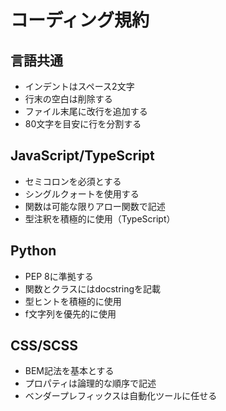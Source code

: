 # コーディング規約

## 言語共通
- インデントはスペース2文字
- 行末の空白は削除する
- ファイル末尾に改行を追加する
- 80文字を目安に行を分割する

## JavaScript/TypeScript
- セミコロンを必須とする
- シングルクォートを使用する
- 関数は可能な限りアロー関数で記述
- 型注釈を積極的に使用（TypeScript）

## Python
- PEP 8に準拠する
- 関数とクラスにはdocstringを記載
- 型ヒントを積極的に使用
- f文字列を優先的に使用

## CSS/SCSS
- BEM記法を基本とする
- プロパティは論理的な順序で記述
- ベンダープレフィックスは自動化ツールに任せる
